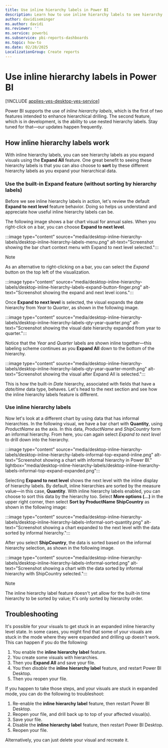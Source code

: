 ```yaml
---
title: Use inline hierarchy labels in Power BI
description: Learn how to use inline hierarchy labels to see hierarchy labels as you expand visuals using the Expand All feature.
author: davidiseminger
ms.author: davidi
ms.reviewer: ''
ms.service: powerbi
ms.subservice: pbi-reports-dashboards
ms.topic: how-to
ms.date: 02/28/2025
LocalizationGroup: Create reports
---
```

# Use inline hierarchy labels in Power BI

[!INCLUDE [applies-yes-desktop-yes-service](../includes/applies-yes-desktop-yes-service.md)]

Power BI supports the use of *inline hierarchy labels*, which is the first of two features intended to enhance hierarchical drilling. The second feature, which is in development, is the ability to use nested hierarchy labels. Stay tuned for that&mdash;our updates happen frequently.

## How inline hierarchy labels work

With inline hierarchy labels, you can see hierarchy labels as you expand visuals using the **Expand All** feature. One great benefit to seeing these hierarchy labels is that you can also choose to **sort** by these different hierarchy labels as you expand your hierarchical data.

### Use the built-in Expand feature (without sorting by hierarchy labels)

Before we see inline hierarchy labels in action, let's review the default **Expand to next level** feature behavior. Doing so helps us understand and appreciate how useful inline hierarchy labels can be.

The following image shows a bar chart visual for annual sales. When you right-click on a bar, you can choose **Expand to next level**.

:::image type="content" source="media/desktop-inline-hierarchy-labels/desktop-inline-hierarchy-labels-menu.png" alt-text="Screenshot showing the bar chart context menu with Expand to next level selected.":::

> [!NOTE]
> As an alternative to right-clicking on a bar, you can select the *Expand* button on the top left of the visualization.

  :::image type="content" source="media/desktop-inline-hierarchy-labels/desktop-inline-hierarchy-labels-expand-button-finger.png" alt-text="Screenshot showing the expand and next level icons.":::

Once **Expand to next level** is selected, the visual expands the date hierarchy from *Year* to *Quarter*, as shown in the following image.

:::image type="content" source="media/desktop-inline-hierarchy-labels/desktop-inline-hierarchy-labels-qty-year-quarter.png" alt-text="Screenshot showing the visual date hierarchy expanded from year to quarter.":::

Notice that the *Year* and *Quarter* labels are shown inline together&mdash;this labeling scheme continues as you **Expand All** down to the bottom of the hierarchy.

:::image type="content" source="media/desktop-inline-hierarchy-labels/desktop-inline-hierarchy-labels-qty-year-quarter-month.png" alt-text="Screenshot showing the visual after Expand All is selected.":::

This is how the built-in *Date* hierarchy, associated with fields that have a *date/time* data type, behaves. Let's head to the next section and see how the inline hierarchy labels feature is different.

### Use inline hierarchy labels

Now let's look at a different chart by using data that has informal hierarchies. In the following visual, we have a bar chart with **Quantity**, using *ProductName* as the axis. In this data, *ProductName* and *ShipCountry* form an informal hierarchy. From here, you can again select *Expand to next level* to drill down into the hierarchy.

:::image type="content" source="media/desktop-inline-hierarchy-labels/desktop-inline-hierarchy-labels-informal-top-expand-inline.png" alt-text="Screenshot showing a chart with informal hierarchy in Power BI." lightbox="media/desktop-inline-hierarchy-labels/desktop-inline-hierarchy-labels-informal-top-expand-expanded.png":::

Selecting **Expand to next level** shows the next level with the inline display of hierarchy labels. By default, inline hierarchies are sorted by the measure value&mdash;in this case, **Quantity**. With inline hierarchy labels enabled, you can choose to sort this data by the hierarchy too. Select **More options (...)** in the upper right corner, then select **Sort by ProductName ShipCountry** as shown in the following image:

:::image type="content" source="media/desktop-inline-hierarchy-labels/desktop-inline-hierarchy-labels-informal-sort-quantity.png" alt-text="Screenshot showing a chart expanded to the next level with the data sorted by informal hierarchy.":::

After you select **ShipCountry**, the data is sorted based on the informal hierarchy selection, as shown in the following image.

:::image type="content" source="media/desktop-inline-hierarchy-labels/desktop-inline-hierarchy-labels-informal-sorted.png" alt-text="Screenshot showing a chart with the data sorted by informal hierarchy with ShipCountry selected.":::

> [!NOTE]
> The inline hierarchy label feature doesn't yet allow for the built-in time hierarchy to be sorted by value; it's only sorted by hierarchy order.
>

## Troubleshooting

It's possible for your visuals to get stuck in an expanded inline hierarchy level state. In some cases, you might find that some of your visuals are stuck in the mode where they were expanded and drilling up doesn't work. This can happen if you do the following:

1. You enable the **inline hierarchy label** feature.
2. You create some visuals with hierarchies.
3. Then you **Expand All** and save your file.
4. You then *disable* the **inline hierarchy label** feature, and restart Power BI Desktop.
5. Then you reopen your file.

If you happen to take those steps, and your visuals are stuck in expanded mode, you can do the following to troubleshoot:

1. Re-enable the **inline hierarchy label** feature, then restart Power BI Desktop.
2. Reopen your file, and drill back up to top of your affected visual(s).
3. Save your file.
4. Disable the **inline hierarchy label** feature, then restart Power BI Desktop.
5. Reopen your file.

Alternatively, you can just delete your visual and recreate it.
